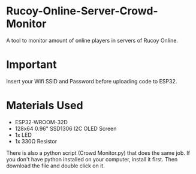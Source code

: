 # Rucoy-Online-Server-Crowd-Monitor
A tool to monitor amount of online players in servers of Rucoy Online.

# Important
Insert your Wifi SSID and Password before uploading code to ESP32.

# Materials Used
- ESP32-WROOM-32D
- 128x64 0.96" SSD1306 I2C OLED Screen
- 1x LED
- 1x 330Ω Resistor

There is also a python script (Crowd Monitor.py) that does the same job. If you don't have python installed on your computer, install it first. Then download the file and double click on it.
